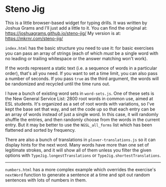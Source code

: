 Steno Jig
=========

This is a little browser-based widget for typing drills. It was
written by Joshua Grams and I'll just add a little to it. You can
find the original at: https://joshuagrams.github.io/steno-jig/
My version is at: https://mkrnr.com/steno-jig/

`index.html` has the basic structure you need to use it: for basic
exercises you can pass an array of strings (each of which *must*
be a single word with no leading or trailing whitespace or the
answer matching won't work).

If the words represent a static text (i.e. a sequence of words in
a particular order), that's all you need. If you want to set a
time limit, you can also pass a number of seconds. If you pass
`true` as the third argument, the words will be randomized and
recycled until the time runs out.

I have a bunch of existing word sets in `word-sets.js`. One of
these sets is the New General Service List: 2800 root words in
common use, aimed at ESL students. It's organized as a set of root
words with variations, so I've kept the base set that way, and set
the code up so that each entry can be an array of words instead of
just a single word. In this case, it will randomly shuffle the
entries, and then randomly choose from the words in the current
entry. But it may be better to use the `NGSL_all_forms` list which
has been flattened and sorted by frequency.

There are also a bunch of translations in `plover-translations.js` so it
can display hints for the next word. Many words have more than one set
of legitimate strokes, and it will show all of them unless you filter
the given options with `TypeJig.longestTranslations` or
`TypeJig.shortestTranslations`.

-----

`numbers.html` has a more complex example which overrides the
exercise's `nextWord` function to generate a sentence at a time
and spit out random sentences with lots of numbers in them.
